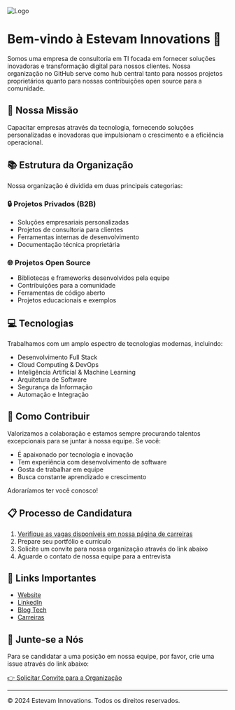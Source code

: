 ![Logo](https://media.licdn.com/dms/image/v2/D4D3DAQEMnAFnxeRYPg/image-scale_127_750/image-scale_127_750/0/1732376764278/estevam_innovations_cover?e=1733263200&v=beta&t=GrL2AsDNzJkehlDTEPFma5-F_cK7pEuWVHDAojSVjHU)
# Bem-vindo à Estevam Innovations 🚀

Somos uma empresa de consultoria em TI focada em fornecer soluções inovadoras e transformação digital para nossos clientes. Nossa organização no GitHub serve como hub central tanto para nossos projetos proprietários quanto para nossas contribuições open source para a comunidade.

## 🌟 Nossa Missão

Capacitar empresas através da tecnologia, fornecendo soluções personalizadas e inovadoras que impulsionam o crescimento e a eficiência operacional.

## 📚 Estrutura da Organização

Nossa organização é dividida em duas principais categorias:

### 🔒 Projetos Privados (B2B)
- Soluções empresariais personalizadas
- Projetos de consultoria para clientes
- Ferramentas internas de desenvolvimento
- Documentação técnica proprietária

### 🌐 Projetos Open Source
- Bibliotecas e frameworks desenvolvidos pela equipe
- Contribuições para a comunidade
- Ferramentas de código aberto
- Projetos educacionais e exemplos

## 💻 Tecnologias

Trabalhamos com um amplo espectro de tecnologias modernas, incluindo:

- Desenvolvimento Full Stack
- Cloud Computing & DevOps
- Inteligência Artificial & Machine Learning
- Arquitetura de Software
- Segurança da Informação
- Automação e Integração

## 🤝 Como Contribuir

Valorizamos a colaboração e estamos sempre procurando talentos excepcionais para se juntar à nossa equipe. Se você:

- É apaixonado por tecnologia e inovação
- Tem experiência com desenvolvimento de software
- Gosta de trabalhar em equipe
- Busca constante aprendizado e crescimento

Adoraríamos ter você conosco!

## 📋 Processo de Candidatura

1. [Verifique as vagas disponíveis em nossa página de carreiras](https://www.estevaminnovations.com.br/src/pages/carreira/page.html)
2. Prepare seu portfólio e currículo
3. Solicite um convite para nossa organização através do link abaixo
4. Aguarde o contato de nossa equipe para a entrevista

## 🔗 Links Importantes

- [Website](https://www.estevaminnovations.com.br)
- [LinkedIn](https://www.linkedin.com/company/estevam-innovations)
- [Blog Tech](https://www.estevaminnovations.com.br/blog)
- [Carreiras](https://www.estevaminnovations.com.br/src/pages/carreira/page.html)

## 🎯 Junte-se a Nós

Para se candidatar a uma posição em nossa equipe, por favor, crie uma issue através do link abaixo:

[👉 Solicitar Convite para a Organização](https://github.com/Estevam-Innovations/support/issues/new?assignees=&labels=invite+me+to+the+organisation&projects=&template=invitation.yml&title=Por+favor%2C+convide-me+para+a+Organiza%C3%A7%C3%A3o+da+Comunidade+GitHub)

---

© 2024 Estevam Innovations. Todos os direitos reservados.
